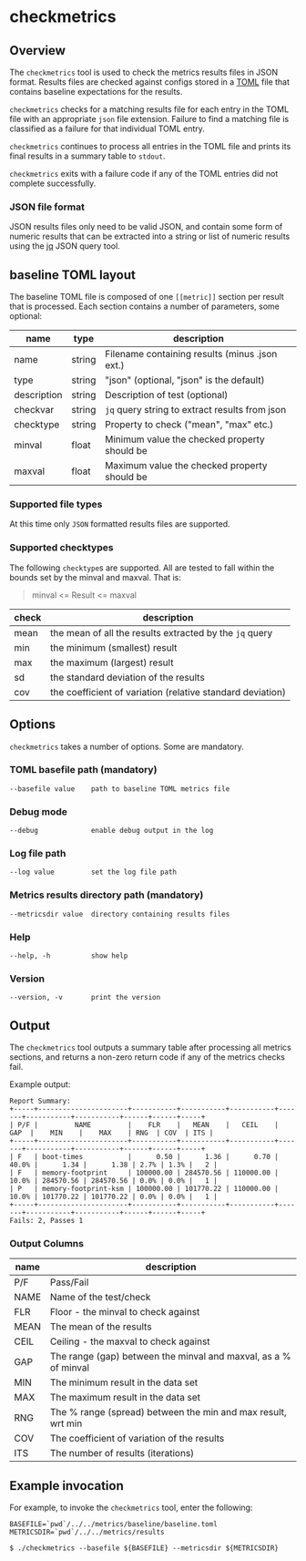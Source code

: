 # checkmetrics

## Overview

The `checkmetrics` tool is used to check the metrics results files in
JSON format.  Results files are checked against configs stored in a
[TOML](https://github.com/toml-lang/toml) file that contains baseline
expectations for the results.

`checkmetrics` checks for a matching results file for each entry in the
TOML file with an appropriate `json` file extension.
Failure to find a matching file is classified as a failure for that
individual TOML entry.

`checkmetrics` continues to process all entries in the TOML file
and prints its final results in a summary table to `stdout`.

`checkmetrics` exits with a failure code if any of the TOML entries
did not complete successfully.

### JSON file format
JSON results files only need to be valid JSON, and contain some form
of numeric results that can be extracted into a string or list of
numeric results using the
[jq](https://stedolan.github.io/jq/) JSON query tool.

## baseline TOML layout
The baseline TOML file is composed of one `[[metric]]` section per result
that is processed.  Each section contains a number of parameters, some
optional:

| name        | type   | description                                        |
| ----------- | ------ | -------------------------------------------------- |
| name        | string | Filename containing results (minus .json ext.)     |
| type        | string | "json"  (optional, "json" is the default)          |
| description | string | Description of test (optional)                     |
| checkvar    | string | `jq` query string to extract results from json     |
| checktype   | string | Property to check ("mean", "max" etc.)             |
| minval      | float  | Minimum value the checked property should be       |
| maxval      | float  | Maximum value the checked property should be       |

### Supported file types

At this time only `JSON` formatted results files are supported.

### Supported checktypes

The following `checktype`s are supported. All are tested to fall within
the bounds set by the minval and maxval. That is:

>  minval <= Result <= maxval

| check | description                                                       |
| ----- | ----------------------------------------------------------------- |
| mean  | the mean of all the results extracted by the `jq` query           |
| min   | the minimum (smallest) result                                     |
| max   | the maximum (largest) result                                      |
| sd    | the standard deviation of the results                             |
| cov   | the coefficient of variation (relative standard deviation)        |

## Options
`checkmetrics` takes a number of options. Some are mandatory.

### TOML basefile path (mandatory)

```
--basefile value    path to baseline TOML metrics file
```

### Debug mode
```
--debug             enable debug output in the log
```

### Log file path
```
--log value         set the log file path
```

### Metrics results directory path (mandatory)
```
--metricsdir value  directory containing results files
```

### Help
```
--help, -h          show help
```

### Version
```
--version, -v       print the version
```

## Output
The `checkmetrics` tool outputs a summary table after processing all metrics
sections, and returns a non-zero return code if any of the metrics checks fail.

Example output:

```
Report Summary:
+-----+----------------------+-----------+-----------+-----------+-------+-----------+-----------+------+------+-----+
| P/F |         NAME         |    FLR    |   MEAN    |   CEIL    |  GAP  |    MIN    |    MAX    | RNG  | COV  | ITS |
+-----+----------------------+-----------+-----------+-----------+-------+-----------+-----------+------+------+-----+
| F   | boot-times           |      0.50 |      1.36 |      0.70 | 40.0% |      1.34 |      1.38 | 2.7% | 1.3% |   2 |
| F   | memory-footprint     | 100000.00 | 284570.56 | 110000.00 | 10.0% | 284570.56 | 284570.56 | 0.0% | 0.0% |   1 |
| P   | memory-footprint-ksm | 100000.00 | 101770.22 | 110000.00 | 10.0% | 101770.22 | 101770.22 | 0.0% | 0.0% |   1 |
+-----+----------------------+-----------+-----------+-----------+-------+-----------+-----------+------+------+-----+
Fails: 2, Passes 1
```

### Output Columns

| name | description                                                     |
| ---- | --------------------------------------------------------------- |
| P/F  | Pass/Fail                                                       |
| NAME | Name of the test/check                                          |
| FLR  | Floor - the minval to check against                             |
| MEAN | The mean of the results                                         |
| CEIL | Ceiling - the maxval to check against                           |
| GAP  | The range (gap) between the minval and maxval, as a % of minval |
| MIN  | The minimum result in the data set                              |
| MAX  | The maximum result in the data set                              |
| RNG  | The % range (spread) between the min and max result, wrt min    |
| COV  | The coefficient of variation of the results                     |
| ITS  | The number of results (iterations)                              |

## Example invocation

For example, to invoke the `checkmetrics` tool, enter the following:

```
BASEFILE=`pwd`/../../metrics/baseline/baseline.toml
METRICSDIR=`pwd`/../../metrics/results

$ ./checkmetrics --basefile ${BASEFILE} --metricsdir ${METRICSDIR}
```

